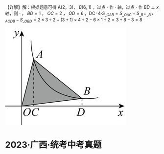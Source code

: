【详解】解：根据题意可得 A(2，3)， $B ( 6 , \ 1 )$ ，过点 $\cdot$ 作 $\cdot$ 轴，过点 $\cdot$ 作 $B D \perp x$ 轴，则 $\cdot$ ， $B D { = } 1$ ， $O C { = } 2$ ， $O D { = } 6$ ，DC=4$\cdot S _ { \_ O A B } = S _ { \_ O A C } + S _ { \_ B * \_ B * A C D B } - S _ { \_ O B D } = 2 \times 3 \div 2 + ( 3 + 1 ) \times 4 \div 2 - 6 \times 1 \div 2 = 3 + 8 - 3 = 8$

![](<../../qs_image_DB/专题1-4_一文搞定反比例函数7个模型，13类题型（解析版）_/9feabbca24f34b863009f2796b5b83b1d9d16e59299ec3d62c10c22553682a91.jpg>)

# 2023·广西·统考中考真题

